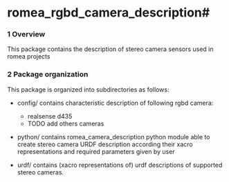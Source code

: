 # romea_rgbd_camera_description#

### 1 Overview ###

This package contains the description of stereo camera sensors used in romea projects

### 2 Package organization ###

This package is organized into subdirectories as follows:

  - config/ contains characteristic description of following rgbd camera:

    - realsense d435 
    - TODO add others cameras
    
  - python/ contains romea_camera_description python module able to create stereo camera URDF description according their xacro representations and required parameters given by user

  - urdf/ contains (xacro representations of) urdf descriptions of supported stereo cameras.
